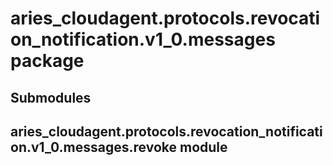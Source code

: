 # aries_cloudagent.protocols.revocation_notification.v1_0.messages package

## Submodules

## aries_cloudagent.protocols.revocation_notification.v1_0.messages.revoke module
